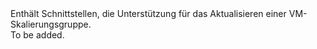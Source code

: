 <Namespace Name="Microsoft.Azure.Management.Compute.Fluent.VirtualMachineScaleSet.Update">
  <Docs>
    <summary>Enthält Schnittstellen, die Unterstützung für das Aktualisieren einer VM-Skalierungsgruppe.</summary> 
    <remarks>To be added.</remarks>
  </Docs>
</Namespace>

